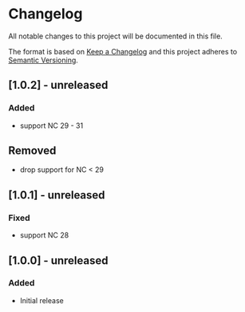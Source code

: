 # Changelog
All notable changes to this project will be documented in this file.

The format is based on [Keep a Changelog](http://keepachangelog.com/en/1.0.0/)
and this project adheres to [Semantic Versioning](http://semver.org/spec/v2.0.0.html).

## [1.0.2] - unreleased

### Added

- support NC 29 - 31

## Removed

- drop support for NC < 29

## [1.0.1] - unreleased

### Fixed

- support NC 28

## [1.0.0] - unreleased

### Added

- Initial release
